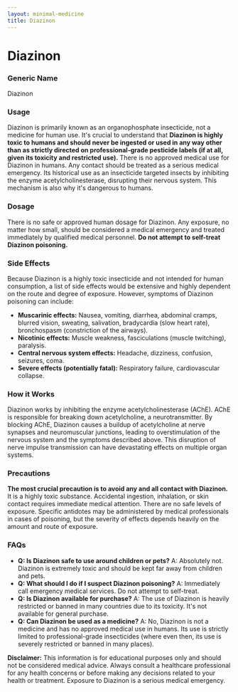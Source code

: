 ```yaml
---
layout: minimal-medicine
title: Diazinon
---
```


# Diazinon
### Generic Name
Diazinon

### Usage
Diazinon is primarily known as an organophosphate insecticide, not a medicine for human use.  It's crucial to understand that **Diazinon is highly toxic to humans and should never be ingested or used in any way other than as strictly directed on professional-grade pesticide labels (if at all, given its toxicity and restricted use).**  There is no approved medical use for Diazinon in humans.  Any contact should be treated as a serious medical emergency.  Its historical use as an insecticide targeted insects by inhibiting the enzyme acetylcholinesterase, disrupting their nervous system.  This mechanism is also why it's dangerous to humans.

### Dosage
There is no safe or approved human dosage for Diazinon.  Any exposure, no matter how small, should be considered a medical emergency and treated immediately by qualified medical personnel.  **Do not attempt to self-treat Diazinon poisoning.**

### Side Effects
Because Diazinon is a highly toxic insecticide and not intended for human consumption, a list of side effects would be extensive and highly dependent on the route and degree of exposure.  However, symptoms of Diazinon poisoning can include:

* **Muscarinic effects:** Nausea, vomiting, diarrhea, abdominal cramps, blurred vision, sweating, salivation, bradycardia (slow heart rate), bronchospasm (constriction of the airways).
* **Nicotinic effects:** Muscle weakness, fasciculations (muscle twitching), paralysis.
* **Central nervous system effects:** Headache, dizziness, confusion, seizures, coma.
* **Severe effects (potentially fatal):** Respiratory failure, cardiovascular collapse.


### How it Works
Diazinon works by inhibiting the enzyme acetylcholinesterase (AChE).  AChE is responsible for breaking down acetylcholine, a neurotransmitter.  By blocking AChE, Diazinon causes a buildup of acetylcholine at nerve synapses and neuromuscular junctions, leading to overstimulation of the nervous system and the symptoms described above.  This disruption of nerve impulse transmission can have devastating effects on multiple organ systems.

### Precautions
**The most crucial precaution is to avoid any and all contact with Diazinon.** It is a highly toxic substance.  Accidental ingestion, inhalation, or skin contact requires immediate medical attention.  There are no safe levels of exposure.  Specific antidotes may be administered by medical professionals in cases of poisoning, but the severity of effects depends heavily on the amount and route of exposure.

### FAQs

* **Q: Is Diazinon safe to use around children or pets?**  A: Absolutely not. Diazinon is extremely toxic and should be kept far away from children and pets.
* **Q: What should I do if I suspect Diazinon poisoning?** A: Immediately call emergency medical services.  Do not attempt to self-treat.
* **Q: Is Diazinon available for purchase?** A: The use of Diazinon is heavily restricted or banned in many countries due to its toxicity.  It's not available for general purchase.
* **Q: Can Diazinon be used as a medicine?** A: No, Diazinon is not a medicine and has no approved medical use in humans.  Its use is strictly limited to professional-grade insecticides (where even then, its use is severely restricted or banned in many places).


**Disclaimer:** This information is for educational purposes only and should not be considered medical advice.  Always consult a healthcare professional for any health concerns or before making any decisions related to your health or treatment.  Exposure to Diazinon is a serious medical emergency.
